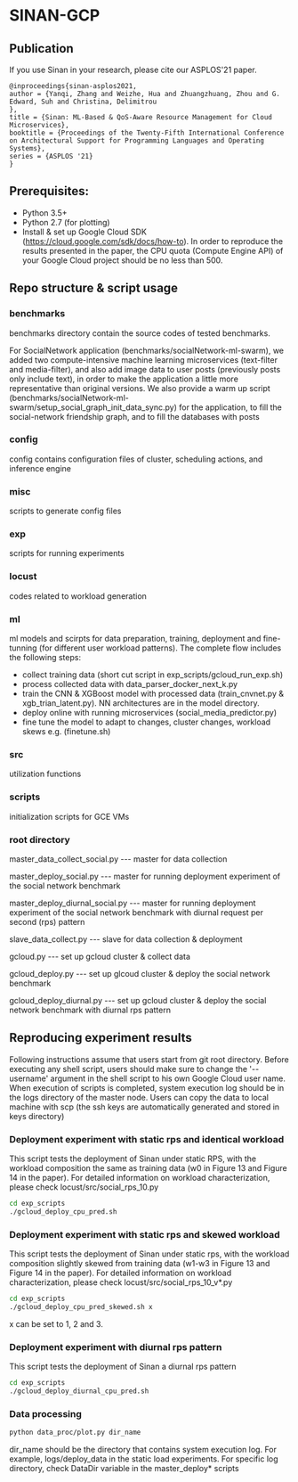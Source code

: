 # SINAN-GCP

## Publication
If you use Sinan in your research, please cite our ASPLOS'21 paper.
```
@inproceedings{sinan-asplos2021,
author = {Yanqi, Zhang and Weizhe, Hua and Zhuangzhuang, Zhou and G. Edward, Suh and Christina, Delimitrou
},
title = {Sinan: ML-Based & QoS-Aware Resource Management for Cloud Microservices},
booktitle = {Proceedings of the Twenty-Fifth International Conference on Architectural Support for Programming Languages and Operating Systems},
series = {ASPLOS '21}
}
```

## Prerequisites: 
- Python 3.5+
- Python 2.7 (for plotting)
- Install & set up Google Cloud SDK (https://cloud.google.com/sdk/docs/how-to). In order to reproduce the results presented in the paper, the CPU quota (Compute Engine API) of your Google Cloud project should be no less than 500.

## Repo structure & script usage
### benchmarks 
benchmarks directory contain the source codes of tested benchmarks. 

For SocialNetwork application (benchmarks/socialNetwork-ml-swarm), we added two compute-intensive machine learning microservices (text-filter and media-filter), and also add image data to user posts (previously posts only include text), in order to make the application a little more representative than original versions. We also provide a warm up script (benchmarks/socialNetwork-ml-swarm/setup_social_graph_init_data_sync.py) for the application, to fill the social-network friendship graph, and to fill the databases with posts

### config
config contains configuration files of cluster, scheduling actions, and inference engine

### misc
scripts to generate config files

### exp
scripts for running experiments

### locust
codes related to workload generation

### ml
ml models and scirpts for data preparation, training, deployment and fine-tunning (for different user workload patterns). The complete flow includes the following steps: 
- collect training data (short cut script in exp_scripts/gcloud_run_exp.sh)
- process collected data with data_parser_docker_next_k.py
- train the CNN & XGBoost model with processed data (train_cnvnet.py & xgb_trian_latent.py). NN architectures are in the model directory.
- deploy online with running microservices (social_media_predictor.py)
- fine tune the model to adapt to changes, cluster changes, workload skews e.g. (finetune.sh)

### src
utilization functions

### scripts
initialization scripts for GCE VMs

### root directory
master_data_collect_social.py  --- master for data collection

master_deploy_social.py  --- master for running deployment experiment of the social network benchmark

master_deploy_diurnal_social.py --- master for running deployment experiment of the social network benchmark with diurnal request per second (rps) pattern

slave_data_collect.py --- slave for data collection & deployment

gcloud.py --- set up gcloud cluster & collect data

gcloud_deploy.py --- set up glcoud cluster & deploy the social network benchmark

gcloud_deploy_diurnal.py --- set up gcloud cluster & deploy the social network benchmark with diurnal rps pattern

## Reproducing experiment results
Following instructions assume that users start from git root directory. Before executing any shell script, users should make sure to change the '--username' argument in the shell script to his own Google Cloud user name. When execution of scripts is completed, system execution log should be in the logs directory of the master node. Users can copy the data to local machine with scp (the ssh keys are automatically generated and stored in keys directory)

### Deployment experiment with static rps and identical workload
This script tests the deployment of Sinan under static RPS, with the workload composition the same as training data (w0 in Figure 13 and Figure 14 in the paper). For detailed information on workload characterization, please check locust/src/social_rps_10.py
```bash
cd exp_scripts
./gcloud_deploy_cpu_pred.sh
```

### Deployment experiment with static rps and skewed workload
This script tests the deployment of Sinan under static rps, with the workload composition slightly skewed from training data (w1-w3 in Figure 13 and Figure 14 in the paper). For detailed information on workload characterization, please check locust/src/social_rps_10_v*.py
```bash
cd exp_scripts
./gcloud_deploy_cpu_pred_skewed.sh x
```
x can be set to 1, 2 and 3.

### Deployment experiment with diurnal rps pattern
This script tests the deployment of Sinan a diurnal rps pattern
```bash
cd exp_scripts
./gcloud_deploy_diurnal_cpu_pred.sh
```

### Data processing
```bash
python data_proc/plot.py dir_name
```
dir_name should be the directory that contains system execution log. For example, logs/deploy_data in the static load experiments. For specific log directory, check DataDir variable in the master_deploy* scripts

